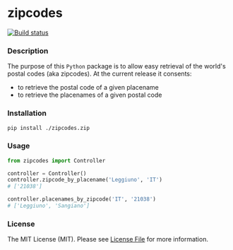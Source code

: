 # zipcodes

[![Build status](https://ci.appveyor.com/api/projects/status/e2hblc7axubj8r84?svg=true)](https://ci.appveyor.com/project/glombardo-se/zipcodes)

### Description
The purpose of this `Python` package is to allow easy retrieval of the world's 
postal codes (aka zipcodes). At the current release it consents:

+ to retrieve the postal code of a given placename
+ to retrieve the placenames of a given postal code

### Installation
```bash
pip install ./zipcodes.zip
```

### Usage
```python
from zipcodes import Controller

controller = Controller()
controller.zipcode_by_placename('Leggiuno', 'IT')
# ['21038']

controller.placenames_by_zipcode('IT', '21038')
# ['Leggiuno', 'Sangiano']
```

### License
The MIT License (MIT). Please see [License File](License.md) for more 
information.
